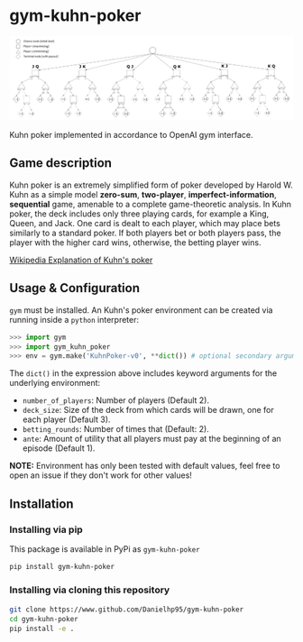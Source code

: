 # gym-kuhn-poker

![Kuhn's poker tree](https://raw.githubusercontent.com/Danielhp95/gym-kuhn-poker/master/Kuhn_poker_tree.png)

Kuhn poker implemented in accordance to OpenAI gym interface.

## Game description

Kuhn poker is an extremely simplified form of poker developed by Harold W. Kuhn
as a simple model **zero-sum**, **two-player**, **imperfect-information**, **sequential** game,
amenable to a complete game-theoretic analysis. In Kuhn poker, the deck includes
only three playing cards, for example a King, Queen, and Jack.
One card is dealt to each player, which may place bets similarly
to a standard poker. If both players bet or both players pass,
the player with the higher card wins, otherwise, the betting player wins.

[Wikipedia Explanation of Kuhn's poker](https://www.wikiwand.com/en/Kuhn_poker)

## Usage & Configuration

`gym` must be installed. An Kuhn's poker environment can be created via running inside a `python` interpreter:

```python
>>> import gym
>>> import gym_kuhn_poker
>>> env = gym.make('KuhnPoker-v0', **dict()) # optional secondary argument
```

The `dict()` in the expression above includes keyword arguments for the underlying environment:
+ `number_of_players`: Number of players (Default 2).
+ `deck_size`: Size of the deck from which cards will be drawn, one for each player (Default 3).
+ `betting_rounds`: Number of times that (Default: 2).
+ `ante`: Amount of utility that all players must pay at the beginning of an episode (Default 1).

**NOTE:** Environment has only been tested with default values,
feel free to open an issue if they don't work for other values!

## Installation

### Installing via pip

This package is available in PyPi as `gym-kuhn-poker`

```bash
pip install gym-kuhn-poker
```

### Installing via cloning this repository

```bash
git clone https://www.github.com/Danielhp95/gym-kuhn-poker
cd gym-kuhn-poker
pip install -e .
```
